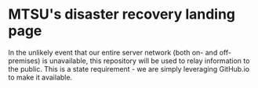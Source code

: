 # MTSU's disaster recovery landing page

In the unlikely event that our entire server network (both on- and off-premises) is unavailable, this repository will be used to relay information to the public.  This is a state requirement - we are simply leveraging GitHub.io to make it available.
